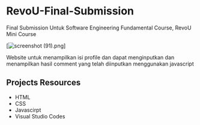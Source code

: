 # RevoU-Final-Submission

Final Submission Untuk Software Engineering Fundamental Course, RevoU Mini Course

[![screenshot (91).png](https://ibb.co/vc35zM3)]

Website untuk menampilkan isi profile dan dapat menginputkan dan menampilkan hasil comment yang telah diinputkan menggunakan javascript

## Projects Resources
- HTML
- CSS
- Javascirpt
- Visual Studio Codes

